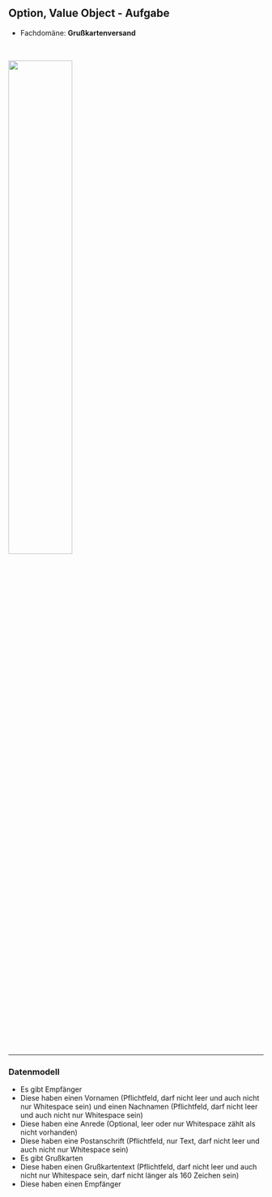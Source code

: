 ## Option, Value Object - Aufgabe

- Fachdomäne: **Grußkartenversand**


<img style="object-fit:contain; width: 50%; margin-top: 2rem;" src="/images/briefe--mediamodifier-IQpZZ5wnrgA-unsplash.jpg">


----

### Datenmodell

- Es gibt Empfänger
- Diese haben einen Vornamen (Pflichtfeld, darf nicht leer und auch nicht nur Whitespace sein) und einen Nachnamen (Pflichtfeld, darf nicht leer und auch nicht nur Whitespace sein)
- Diese haben eine Anrede (Optional, leer oder nur Whitespace zählt als nicht vorhanden)
- Diese haben eine Postanschrift (Pflichtfeld, nur Text, darf nicht leer und auch nicht nur Whitespace sein)
- Es gibt Grußkarten
- Diese haben einen Grußkartentext (Pflichtfeld, darf nicht leer und auch nicht nur Whitespace sein, darf nicht länger als 160 Zeichen sein)
- Diese haben einen Empfänger
